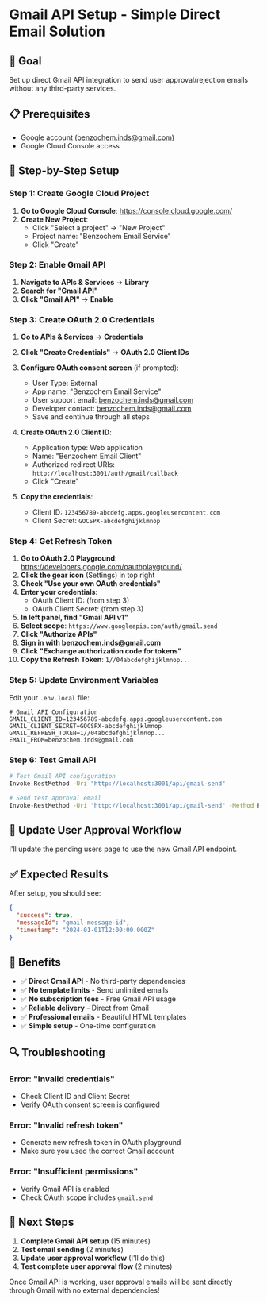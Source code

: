 # Gmail API Setup - Simple Direct Email Solution

## 🎯 Goal
Set up direct Gmail API integration to send user approval/rejection emails without any third-party services.

## 📋 Prerequisites
- Google account (benzochem.inds@gmail.com)
- Google Cloud Console access

## 🚀 Step-by-Step Setup

### Step 1: Create Google Cloud Project

1. **Go to Google Cloud Console**: https://console.cloud.google.com/
2. **Create New Project**:
   - Click "Select a project" → "New Project"
   - Project name: "Benzochem Email Service"
   - Click "Create"

### Step 2: Enable Gmail API

1. **Navigate to APIs & Services** → **Library**
2. **Search for "Gmail API"**
3. **Click "Gmail API"** → **Enable**

### Step 3: Create OAuth 2.0 Credentials

1. **Go to APIs & Services** → **Credentials**
2. **Click "Create Credentials"** → **OAuth 2.0 Client IDs**
3. **Configure OAuth consent screen** (if prompted):
   - User Type: External
   - App name: "Benzochem Email Service"
   - User support email: benzochem.inds@gmail.com
   - Developer contact: benzochem.inds@gmail.com
   - Save and continue through all steps

4. **Create OAuth 2.0 Client ID**:
   - Application type: Web application
   - Name: "Benzochem Email Client"
   - Authorized redirect URIs: `http://localhost:3001/auth/gmail/callback`
   - Click "Create"

5. **Copy the credentials**:
   - Client ID: `123456789-abcdefg.apps.googleusercontent.com`
   - Client Secret: `GOCSPX-abcdefghijklmnop`

### Step 4: Get Refresh Token

1. **Go to OAuth 2.0 Playground**: https://developers.google.com/oauthplayground/
2. **Click the gear icon** (Settings) in top right
3. **Check "Use your own OAuth credentials"**
4. **Enter your credentials**:
   - OAuth Client ID: (from step 3)
   - OAuth Client Secret: (from step 3)
5. **In left panel, find "Gmail API v1"**
6. **Select scope**: `https://www.googleapis.com/auth/gmail.send`
7. **Click "Authorize APIs"**
8. **Sign in with benzochem.inds@gmail.com**
9. **Click "Exchange authorization code for tokens"**
10. **Copy the Refresh Token**: `1//04abcdefghijklmnop...`

### Step 5: Update Environment Variables

Edit your `.env.local` file:

```env
# Gmail API Configuration
GMAIL_CLIENT_ID=123456789-abcdefg.apps.googleusercontent.com
GMAIL_CLIENT_SECRET=GOCSPX-abcdefghijklmnop
GMAIL_REFRESH_TOKEN=1//04abcdefghijklmnop...
EMAIL_FROM=benzochem.inds@gmail.com
```

### Step 6: Test Gmail API

```bash
# Test Gmail API configuration
Invoke-RestMethod -Uri "http://localhost:3001/api/gmail-send"

# Send test approval email
Invoke-RestMethod -Uri "http://localhost:3001/api/gmail-send" -Method POST -Headers @{"Content-Type"="application/json"} -Body '{"type": "approval", "userEmail": "benzochem.inds@gmail.com", "userName": "Test User", "customMessage": "Welcome to Benzochem!"}'
```

## 🔧 Update User Approval Workflow

I'll update the pending users page to use the new Gmail API endpoint.

## ✅ Expected Results

After setup, you should see:

```json
{
  "success": true,
  "messageId": "gmail-message-id",
  "timestamp": "2024-01-01T12:00:00.000Z"
}
```

## 🎯 Benefits

- ✅ **Direct Gmail API** - No third-party dependencies
- ✅ **No template limits** - Send unlimited emails
- ✅ **No subscription fees** - Free Gmail API usage
- ✅ **Reliable delivery** - Direct from Gmail
- ✅ **Professional emails** - Beautiful HTML templates
- ✅ **Simple setup** - One-time configuration

## 🔍 Troubleshooting

### Error: "Invalid credentials"
- Check Client ID and Client Secret
- Verify OAuth consent screen is configured

### Error: "Invalid refresh token"
- Generate new refresh token in OAuth playground
- Make sure you used the correct Gmail account

### Error: "Insufficient permissions"
- Verify Gmail API is enabled
- Check OAuth scope includes `gmail.send`

## 🚀 Next Steps

1. **Complete Gmail API setup** (15 minutes)
2. **Test email sending** (2 minutes)
3. **Update user approval workflow** (I'll do this)
4. **Test complete user approval flow** (2 minutes)

Once Gmail API is working, user approval emails will be sent directly through Gmail with no external dependencies!